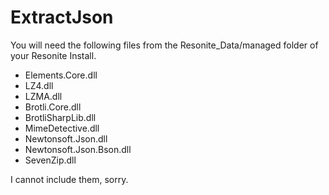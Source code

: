 # ExtractJson
You will need the following files from the Resonite_Data/managed folder of your Resonite Install.
 - Elements.Core.dll
 - LZ4.dll
 - LZMA.dll
 - Brotli.Core.dll
 - BrotliSharpLib.dll
 - MimeDetective.dll
 - Newtonsoft.Json.dll
 - Newtonsoft.Json.Bson.dll
 - SevenZip.dll
 
 I cannot include them, sorry.

